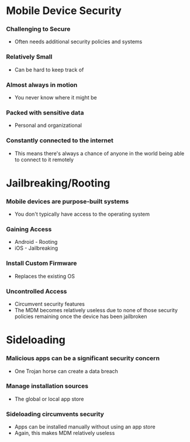 # Mobile Device Security
### Challenging to Secure
- Often needs additional security policies and systems
### Relatively Small
- Can be hard to keep track of
### Almost always in motion
- You never know where it might be
### Packed with sensitive data
- Personal and organizational
### Constantly connected to the internet
- This means there's always a chance of anyone in the world being able to connect to it remotely
# Jailbreaking/Rooting
### Mobile devices are purpose-built systems
- You don't typically have access to the operating system
### Gaining Access
- Android - Rooting
- iOS - Jailbreaking
### Install Custom Firmware
- Replaces the existing OS
### Uncontrolled Access
- Circumvent security features
- The MDM becomes relatively useless due to none of those security policies remaining once the device has been jailbroken
# Sideloading
### Malicious apps can be a significant security concern
- One Trojan horse can create a data breach
### Manage installation sources
- The global or local app store
### Sideloading circumvents security
- Apps can be installed manually without using an app store
- Again, this makes MDM relatively useless